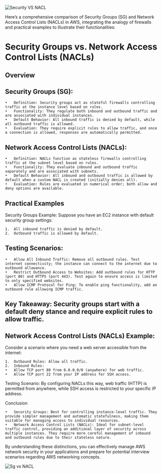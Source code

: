 
![Security VS NACL](https://github.com/saikiranpi/mastering-aws/assets/109568252/2fe56c98-cc17-4589-821d-9b54e16ac47c)


Here’s a comprehensive comparison of Security Groups (SG) and Network Access Control Lists (NACLs) in AWS, integrating the analogy of firewalls and practical examples to illustrate their functionalities:

# Security Groups vs. Network Access Control Lists (NACLs)

## Overview

## Security Groups (SG):

	•	Definition: Security groups act as stateful firewalls controlling traffic at the instance level based on rules.
	•	Functionality: They regulate both inbound and outbound traffic and are associated with individual instances.
	•	Default Behavior: All inbound traffic is denied by default, while all outbound traffic is allowed.
	•	Evaluation: They require explicit rules to allow traffic, and once a connection is allowed, responses are automatically permitted.

## Network Access Control Lists (NACLs):

	•	Definition: NACLs function as stateless firewalls controlling traffic at the subnet level based on rules.
	•	Functionality: They evaluate inbound and outbound traffic separately and are associated with subnets.
	•	Default Behavior: All inbound and outbound traffic is allowed by default when a custom NACL is created (initially denies all).
	•	Evaluation: Rules are evaluated in numerical order; both allow and deny options are available.

## Practical Examples

Security Groups Example:
Suppose you have an EC2 instance with default security group settings:

	1.	All inbound traffic is denied by default.
	2.	Outbound traffic is allowed by default.

## Testing Scenarios:

	•	Allow All Inbound Traffic: Remove all outbound rules. Test internet connectivity; the instance can connect to the internet due to outbound allowance.
	•	Restrict Outbound Access to Websites: Add outbound rules for HTTP (port 80) and HTTPS (port 443). Test again to ensure access is limited to only specified websites.
	•	Allow ICMP Protocol for Ping: To enable ping functionality, add an outbound rule allowing ICMP traffic.

## Key Takeaway: Security groups start with a default deny stance and require explicit rules to allow traffic.

## Network Access Control Lists (NACLs) Example:
Consider a scenario where you need a web server accessible from the internet:

	1.	Outbound Rules: Allow all traffic.
	2.	Inbound Rules:
	•	Allow TCP port 80 from 0.0.0.0/0 (anywhere) for web traffic.
	•	Allow TCP port 22 from your IP address for SSH access.

Testing Scenario:
By configuring NACLs this way, web traffic (HTTP) is permitted from anywhere, while SSH access is restricted to your specific IP address.



Conclusion

	•	Security Groups: Best for controlling instance-level traffic. They provide simpler management and automatic statefulness, making them suitable for managing access to individual resources.
	•	Network Access Control Lists (NACLs): Ideal for subnet-level traffic control, providing an additional layer of security across multiple instances. They require more careful management of inbound and outbound rules due to their stateless nature.

By understanding these distinctions, you can effectively manage AWS network security in your applications and prepare for potential interview scenarios regarding AWS networking concepts.


![Sg vs NACL](https://github.com/saikiranpi/mastering-aws/assets/109568252/8a623a87-f5f0-4d5d-a84c-268f28bd690a)

